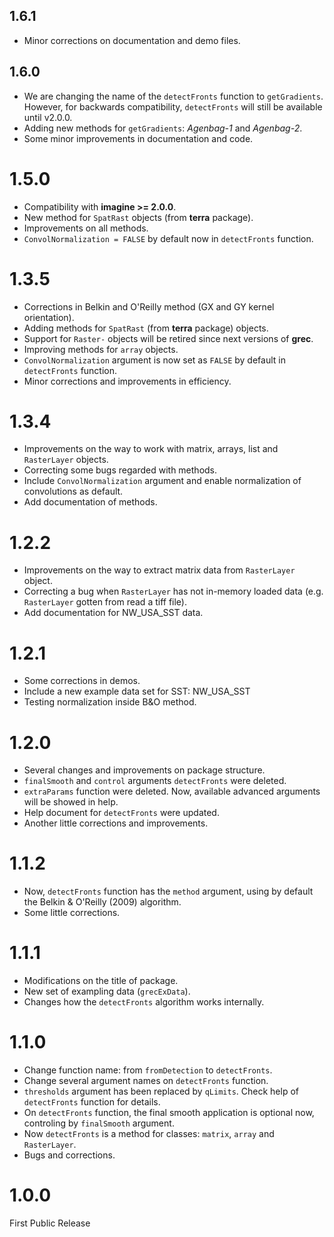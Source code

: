 ## 1.6.1
  - Minor corrections on documentation and demo files.

## 1.6.0
  - We are changing the name of the `detectFronts` function to `getGradients`. However, for backwards compatibility, `detectFronts` will still be available until v2.0.0.
  - Adding new methods for `getGradients`: *Agenbag-1* and *Agenbag-2*.
  - Some minor improvements in documentation and code.

# 1.5.0
  - Compatibility with **imagine >= 2.0.0**.
  - New method for `SpatRast` objects (from **terra** package).
  - Improvements on all methods.
  - `ConvolNormalization = FALSE` by default now in `detectFronts` function. 

# 1.3.5
  - Corrections in Belkin and O'Reilly method (GX and GY kernel orientation).
  - Adding methods for `SpatRast` (from **terra** package) objects.
  - Support for `Raster-` objects will be retired since next versions of **grec**.
  - Improving methods for `array` objects.
  - `ConvolNormalization` argument is now set as `FALSE` by default in `detectFronts` function.
  - Minor corrections and improvements in efficiency.

# 1.3.4
  - Improvements on the way to work with matrix, arrays, list and `RasterLayer` objects.
  - Correcting some bugs regarded with methods.
  - Include `ConvolNormalization` argument and enable normalization of convolutions as default.
  - Add documentation of methods.

# 1.2.2
  - Improvements on the way to extract matrix data from `RasterLayer` object.
  - Correcting a bug when `RasterLayer` has not in-memory loaded data (e.g. `RasterLayer` gotten from read a tiff file).
  - Add documentation for NW_USA_SST data.
  
# 1.2.1
  - Some corrections in demos.
  - Include a new example data set for SST: NW_USA_SST
  - Testing normalization inside B&O method.

# 1.2.0
  - Several changes and improvements on package structure.
  - `finalSmooth` and `control` arguments `detectFronts` were deleted.
  - `extraParams` function were deleted. Now, available advanced arguments will be showed in help.
  - Help document for `detectFronts` were updated.
  - Another little corrections and improvements.

# 1.1.2
  - Now, `detectFronts` function has the `method` argument, using by default the Belkin & O'Reilly (2009) algorithm.
  - Some little corrections.

# 1.1.1
  - Modifications on the title of package.
  - New set of exampling data (`grecExData`).
  - Changes how the `detectFronts` algorithm works internally.
  

# 1.1.0
  - Change function name: from `fromDetection` to `detectFronts`.
  - Change several argument names on `detectFronts` function.
  - `thresholds` argument has been replaced by `qLimits`. Check help of `detectFronts` function for details.
  - On `detectFronts` function, the final smooth application is optional now, controling by `finalSmooth` argument.
  - Now `detectFronts` is a method for classes: `matrix`, `array` and `RasterLayer`.
  - Bugs and corrections.

# 1.0.0
  First Public Release
